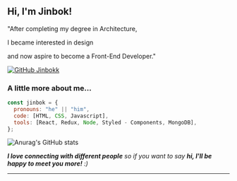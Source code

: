 <h2> Hi, I'm Jinbok! 
<!-- <video src="https://thumbs.gfycat.com/MeatyHealthyGrasshopper-mobile.mp4" width="300"> -->
</h2>
<!-- <img align='right' src="https://media.giphy.com/media/ieyl9zmCjO4b4t6qoY/giphy.gif" width="230"> -->

<p>"After completing my degree in Architecture,</p>
<p>I became interested in design</p>
<p>and now aspire to become a Front-End Developer."</p>

<!-- [![Twitter: ThaiiBraga](https://img.shields.io/twitter/follow/ThaiiBraga?style=social)](https://twitter.com/ThaiiBraga)
[![Linkedin: thaianebraga](https://img.shields.io/badge/-thaianebraga-blue?style=flat-square&logo=Linkedin&logoColor=white&link=https://www.linkedin.com/in/thaianebraga/)](https://www.linkedin.com/in/thaianebraga/) -->

[![GitHub Jinbokk](https://img.shields.io/github/followers/jinbokk?label=follow&style=social)](https://github.com/jinbokk)

### A little more about me...
<!-- <img src="https://media.giphy.com/media/VgCDAzcKvsR6OM0uWg/giphy.gif" width="50">  -->


```javascript
const jinbok = {
  pronouns: "he" || "him",
  code: [HTML, CSS, Javascript],
  tools: [React, Redux, Node, Styled - Components, MongoDB],
};
```

![Anurag's GitHub stats](https://github-readme-stats.vercel.app/api?username=jinbokk&show_icons=true&theme=graywhite)

<!-- <img src="https://media.giphy.com/media/LnQjpWaON8nhr21vNW/giphy.gif" width="60">  -->
<em><b>I love connecting with different people</b> so if you want to say <b>hi, I'll be happy to meet you more!</b> :)</em>

---
